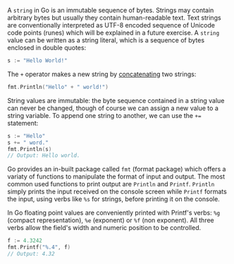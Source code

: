 A `string` in Go is an immutable sequence of bytes. Strings may contain arbitrary bytes but usually they contain human-readable text.
Text strings are conventionally interpreted as UTF-8 encoded sequence of Unicode code points (runes) which will be explained in a future exercise.
A `string` value can be written as a string literal, which is a sequence of bytes enclosed in double quotes:

```go
s := "Hello World!"
```

The `+` operator makes a new string by [concatenating][string concatonation] two strings:

```go
fmt.Println("Hello" + " world!")
```

String values are immutable: the byte sequence contained in a string value can never be changed, though of course we can assign a new value to a string variable.
To append one string to another, we can use the `+=` statement:

```go
s := "Hello"
s += " word."
fmt.Println(s)
// Output: Hello world.
```

Go provides an in-built package called `fmt` (format package) which offers a variaty of functions to manipulate the format of input and output. The most common used functions to print output are `Println` and `Printf`.
`Println` simply prints the input received on the console screen while `Printf` formats the input, using verbs like `%s` for strings, before printing it on the console.

In Go floating point values are conveniently printed with Printf's verbs: `%g` (compact representation), `%e` (exponent) or `%f` (non exponent). All three verbs allow the field's width and numeric position to be controlled.

```go
f := 4.3242
fmt.Printf("%.4", f)
// Output: 4.32
```

[string concatonation]: https://golang.org/ref/spec
